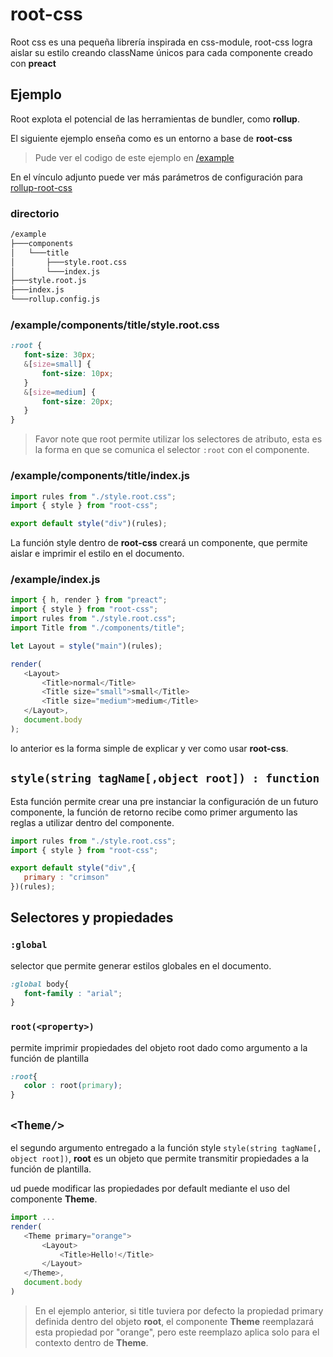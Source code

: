 # root-css

Root css es una pequeña librería inspirada en css-module, root-css logra aislar su estilo creando className únicos para cada componente creado con **preact**

## Ejemplo

Root explota el potencial de las herramientas de bundler, como **rollup**.

El siguiente ejemplo enseña como es un entorno a base de **root-css**

> Pude ver el codigo de este ejemplo en [/example](https://github.com/uppercod/root-css/example)


En el vínculo adjunto puede ver más parámetros de configuración para [rollup-root-css](https://github.com/uppercod/transform-root-css/libs)

### directorio


```cmd
/example
├───components
│   └───title
│       ├───style.root.css
│       └───index.js
├───style.root.js
├───index.js
└───rollup.config.js
```

### /example/components/title/style.root.css

```css
:root {
   font-size: 30px;
   &[size=small] {
       font-size: 10px;
   }
   &[size=medium] {
       font-size: 20px;
   }
}
```

> Favor note que root permite utilizar los selectores de atributo, esta es la forma en que se comunica el selector `:root` con el componente.

### /example/components/title/index.js

```js
import rules from "./style.root.css";
import { style } from "root-css";

export default style("div")(rules);
```

La función style dentro de **root-css** creará un componente, que permite aislar e imprimir el estilo en el documento.

### /example/index.js

```js
import { h, render } from "preact";
import { style } from "root-css";
import rules from "./style.root.css";
import Title from "./components/title";

let Layout = style("main")(rules);

render(
   <Layout>
       <Title>normal</Title>
       <Title size="small">small</Title>
       <Title size="medium">medium</Title>
   </Layout>,
   document.body
);
```

lo anterior es la forma simple de explicar y ver como usar **root-css**.

## `style(string tagName[,object root]) : function `

Esta función permite crear una pre instanciar la configuración de  un futuro componente, la función de retorno recibe como primer argumento las reglas a utilizar dentro del componente.

```js
import rules from "./style.root.css";
import { style } from "root-css";

export default style("div",{
   primary : "crimson"
})(rules);
```

## Selectores y propiedades

### `:global`

selector que permite generar estilos globales en el documento.

```css
:global body{
   font-family : "arial";
}
```

### `root(<property>)`

permite imprimir propiedades del objeto root dado como argumento a la función de plantilla

```css
:root{
   color : root(primary);
}
```

## `<Theme/>`

el segundo argumento entregado a la función style `style(string tagName[, object root])`, **root** es un objeto que permite transmitir propiedades a la función de plantilla.

ud puede modificar las propiedades por default mediante el uso del componente **Theme**.

```js
import ...
render(
   <Theme primary="orange">
       <Layout>
           <Title>Hello!</Title>
       </Layout>
   </Theme>,
   document.body
)
```
> En el ejemplo anterior, si title tuviera por defecto la propiedad primary definida dentro del objeto **root**, el componente **Theme** reemplazará esta propiedad por "orange", pero este reemplazo aplica solo para el contexto dentro de **Theme**.